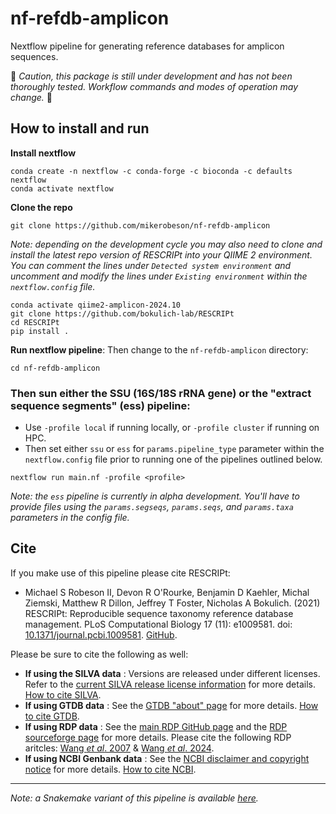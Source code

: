 # nf-refdb-amplicon
Nextflow pipeline for generating reference databases for amplicon sequences.

:construction: *Caution, this package is still under development and has not been thoroughly tested. Workflow commands and modes of operation may change.* :construction:

## How to install and run

**Install nextflow**
```
conda create -n nextflow -c conda-forge -c bioconda -c defaults nextflow
conda activate nextflow
```

**Clone the repo**
```
git clone https://github.com/mikerobeson/nf-refdb-amplicon
```
*Note: depending on the development cycle you may also need to clone and install the latest repo version of RESCRIPt into your QIIME 2 environment. You can comment the lines under `Detected system environment` and uncomment and modify the lines under `Existing environment` within the `nextflow.config` file.*

```
conda activate qiime2-amplicon-2024.10
git clone https://github.com/bokulich-lab/RESCRIPt
cd RESCRIPt
pip install .
```

**Run nextflow pipeline**:
Then change to the `nf-refdb-amplicon` directory:
```
cd nf-refdb-amplicon
```

### Then sun either the SSU (16S/18S rRNA gene) or the "extract sequence segments" (ess) pipeline:

- Use `-profile local` if running locally, or `-profile cluster` if running on HPC.
- Then set either `ssu` or `ess` for `params.pipeline_type` parameter within the `nextflow.config` file prior to running one of the pipelines outlined below.


```
nextflow run main.nf -profile <profile>
```

*Note: the `ess` pipeline is currently in alpha development. You'll have to provide files using the `params.segseqs`, `params.seqs`, and `params.taxa` parameters in the config file.*



## Cite
If you make use of this pipeline please cite RESCRIPt:

- Michael S Robeson II, Devon R O'Rourke, Benjamin D Kaehler, Michal Ziemski, Matthew R Dillon, Jeffrey T Foster, Nicholas A Bokulich. (2021) RESCRIPt: Reproducible sequence taxonomy reference database management. PLoS Computational Biology 17 (11): e1009581. doi: [10.1371/journal.pcbi.1009581](http://dx.doi.org/10.1371/journal.pcbi.1009581). [GitHub](https://github.com/bokulich-lab/RESCRIPt).

Please be sure to cite the following as well:

- **If using the SILVA data** : Versions are released under different licenses. Refer to the [current SILVA release license information](https://www.arb-silva.de/silva-license-information/) for more details. [How to cite SILVA](https://www.arb-silva.de/contact/).
- **If using GTDB data** : See the [GTDB "about" page](https://gtdb.ecogenomic.org/about) for more details. [How to cite GTDB](https://gtdb.ecogenomic.org/about).
- **If using RDP data** : See the [main RDP GitHub page](https://github.com/rdpstaff) and the [RDP sourceforge page](https://sourceforge.net/projects/rdp-classifier/files/RDP_Classifier_TrainingData/) for more details. Please cite the following RDP aritcles: [Wang *et al*. 2007](http://dx.doi.org/10.1128/AEM.00062-07) & [Wang *et al*. 2024](https://doi.org/10.1128/mra.01063-23).
- **If using NCBI Genbank data** : See the [NCBI disclaimer and copyright notice](https://www.ncbi.nlm.nih.gov/home/about/policies/) for more details. [How to cite NCBI](https://support.nlm.nih.gov/knowledgebase/article/KA-03391/en-us).

---

*Note: a Snakemake variant of this pipeline is available [here](https://github.com/mikerobeson/snake-ref-amplicon-pipe).*